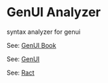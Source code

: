 # GenUI Analyzer

syntax analyzer for genui

See: [GenUI Book](https://privoce.github.io/GenUI.github.io)

See: [GenUI](https://github.com/Privoce/GenUI)

See: [Ract](https://github.com/Privoce/ract)